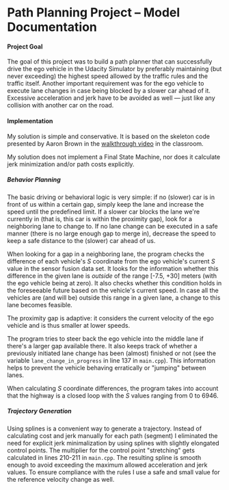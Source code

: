 # Path Planning Project &ndash; Model Documentation

#### Project Goal
The goal of this project was to build a path planner that can successfully drive the ego vehicle in the Udacity Simulator by preferably maintaining (but never exceeding) the highest speed allowed by the traffic rules and the traffic itself. Another important requirement was for the ego vehicle to execute lane changes in case being blocked by a slower car ahead of it. Excessive acceleration and jerk have to be avoided as well &mdash; just like any collision with another car on the road.

#### Implementation

My solution is simple and conservative. It is based on the skeleton code presented by Aaron Brown in the [walkthrough video](https://classroom.udacity.com/nanodegrees/nd013/parts/6047fe34-d93c-4f50-8336-b70ef10cb4b2/modules/27800789-bc8e-4adc-afe0-ec781e82ceae/lessons/23add5c6-7004-47ad-b169-49a5d7b1c1cb/concepts/3bdfeb8c-8dd6-49a7-9d08-beff6703792d) in the classroom.

My solution does not implement a Final State Machine, nor does it calculate jerk minimization and/or path costs explicitly.

##### Behavior Planning

The basic driving or behavioral logic is very simple: if no (slower) car is in front of us within a certain gap, simply keep the lane and increase the speed until the predefined limit. If a slower car blocks the lane we're currently in (that is, this car is within the proximity gap), look for a neighboring lane to change to. If no lane change can be executed in a safe manner (there is no large enough gap to merge in), decrease the speed to keep a safe distance to the (slower) car ahead of us.

When looking for a gap in a neighboring lane, the program checks the difference of each vehicle's *S* coordinate from the ego vehicle's current *S* value in the sensor fusion data set. It looks for the information whether this difference in the given lane is *outside* of the range \[-7.5, +30\] meters (with the ego vehicle being at zero). It also checks whether this condition holds in the foreseeable future based on the vehicle's current speed. In case all the vehicles are (and will be) outside this range in a given lane, a change to this lane becomes feasible.

The proximity gap is adaptive: it considers the current velocity of the ego vehicle and is thus smaller at lower speeds.

The program tries to steer back the ego vehicle into the middle lane if there's a larger gap available there. It also keeps track of whether a previously initiated lane change has been (almost) finished or not (see the variable ```lane_change_in_progress``` in line 137 in ```main.cpp```). This information helps to prevent the vehicle behaving erratically or "jumping" between lanes.

When calculating *S* coordinate differences, the program takes into account that the highway is a closed loop with the *S* values ranging from 0 to 6946.

##### Trajectory Generation

Using splines is a  convenient way to generate a trajectory. Instead of calculating cost and jerk manually for each path (segment) I eliminated the need for explicit jerk minimalization by using splines with slightly elongated control points. The multiplier for the control point "stretching" gets calculated in lines 210-211 in ```main.cpp```. The resulting spline is smooth enough to avoid exceeding the maximum allowed acceleration and jerk values. To ensure compliance with the rules I use a safe and small value for the reference velocity change as well.
